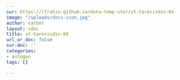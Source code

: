 ```yaml
---
sur: https://lfrakie.github.io/data-temp-stor/st-taresisdin-04
image: "/uploads/docs-icon.jpg"
author: varbot
layout: vdoc
title: st-taresisdin-04
url_or_doc: false
sur-doc: ''
categories:
- autogen
tags: []

---
```

